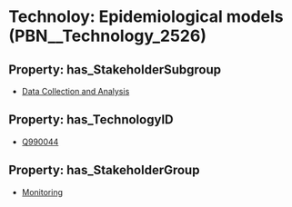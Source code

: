 # Technoloy: __Epidemiological models__ (PBN__Technology_2526)

## Property: has_StakeholderSubgroup

* [Data Collection and Analysis](PBN__TechSubgroup_162)

## Property: has_TechnologyID

* [Q990044](Q990044)

## Property: has_StakeholderGroup

* [Monitoring](PBN__TechGroup_8)

